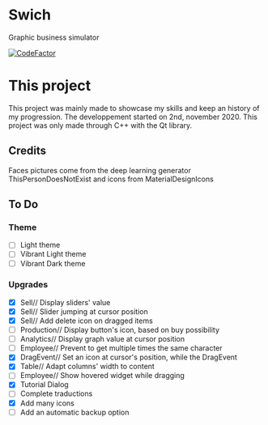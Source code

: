 # Swich
Graphic business simulator

[![CodeFactor](https://www.codefactor.io/repository/github/wizer21/swich/badge)](https://www.codefactor.io/repository/github/wizer21/swich)

#  **This project**
This project was mainly made to showcase my skills and keep an history of my progression.
The developpement started on 2nd, november 2020.
This project was only made through C++ with the Qt library.

## **Credits**
Faces pictures come from the deep learning generator ThisPersonDoesNotExist
and icons from MaterialDesignIcons

##  **To Do**
### Theme
- [ ] Light theme
- [ ] Vibrant Light theme
- [ ] Vibrant Dark theme

### Upgrades
- [X] Sell// Display sliders' value
- [X] Sell// Slider jumping at cursor position
- [X] Sell// Add delete icon on dragged items
- [ ] Production// Display button's icon, based on buy possibility
- [ ] Analytics// Display graph value at cursor position
- [ ] Employee// Prevent to get multiple times the same character
- [X] DragEvent// Set an icon at cursor's position, while the DragEvent
- [X] Table// Adapt columns' width to content
- [ ] Employee// Show hovered widget while dragging
- [X] Tutorial Dialog
- [ ] Complete traductions
- [X] Add many icons
- [ ] Add an automatic backup option
